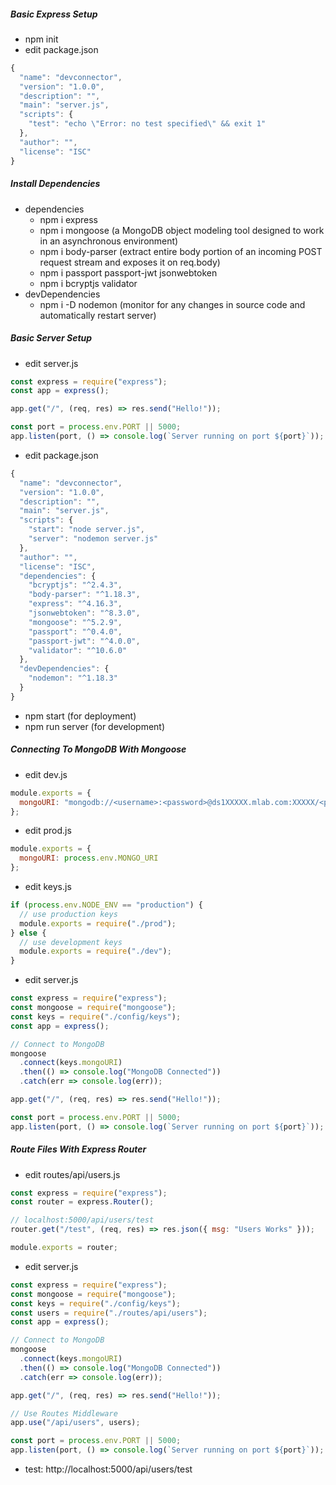 ##### Basic Express Setup
* npm init
* edit package.json
```javascript
{
  "name": "devconnector",
  "version": "1.0.0",
  "description": "",
  "main": "server.js",
  "scripts": {
    "test": "echo \"Error: no test specified\" && exit 1"
  },
  "author": "",
  "license": "ISC"
}
```

##### Install Dependencies
* dependencies
   * npm i express
   * npm i mongoose (a MongoDB object modeling tool designed to work in an asynchronous environment)
   * npm i body-parser (extract entire body portion of an incoming POST request stream and exposes it on req.body)
   * npm i passport passport-jwt jsonwebtoken
   * npm i bcryptjs validator
* devDependencies
   * npm i -D nodemon (monitor for any changes in source code and automatically restart server)

##### Basic Server Setup
* edit server.js
```javascript
const express = require("express");
const app = express();

app.get("/", (req, res) => res.send("Hello!"));

const port = process.env.PORT || 5000;
app.listen(port, () => console.log(`Server running on port ${port}`));
```
* edit package.json
```javascript
{
  "name": "devconnector",
  "version": "1.0.0",
  "description": "",
  "main": "server.js",
  "scripts": {
    "start": "node server.js",
    "server": "nodemon server.js"
  },
  "author": "",
  "license": "ISC",
  "dependencies": {
    "bcryptjs": "^2.4.3",
    "body-parser": "^1.18.3",
    "express": "^4.16.3",
    "jsonwebtoken": "^8.3.0",
    "mongoose": "^5.2.9",
    "passport": "^0.4.0",
    "passport-jwt": "^4.0.0",
    "validator": "^10.6.0"
  },
  "devDependencies": {
    "nodemon": "^1.18.3"
  }
}
```
* npm start (for deployment)
* npm run server (for development)

##### Connecting To MongoDB With Mongoose
* edit dev.js
```javascript
module.exports = {
  mongoURI: "mongodb://<username>:<password>@ds1XXXXX.mlab.com:XXXXX/<projectname>db-dev"
};
```
* edit prod.js
```javascript
module.exports = {
  mongoURI: process.env.MONGO_URI
};
```
* edit keys.js
```javascript
if (process.env.NODE_ENV == "production") {
  // use production keys
  module.exports = require("./prod");
} else {
  // use development keys
  module.exports = require("./dev");
}
```
* edit server.js
```javascript
const express = require("express");
const mongoose = require("mongoose");
const keys = require("./config/keys");
const app = express();

// Connect to MongoDB
mongoose
  .connect(keys.mongoURI)
  .then(() => console.log("MongoDB Connected"))
  .catch(err => console.log(err));

app.get("/", (req, res) => res.send("Hello!"));

const port = process.env.PORT || 5000;
app.listen(port, () => console.log(`Server running on port ${port}`));
```

##### Route Files With Express Router
* edit routes/api/users.js
```javascript
const express = require("express");
const router = express.Router();

// localhost:5000/api/users/test
router.get("/test", (req, res) => res.json({ msg: "Users Works" }));

module.exports = router;
```
* edit server.js
```javascript
const express = require("express");
const mongoose = require("mongoose");
const keys = require("./config/keys");
const users = require("./routes/api/users");
const app = express();

// Connect to MongoDB
mongoose
  .connect(keys.mongoURI)
  .then(() => console.log("MongoDB Connected"))
  .catch(err => console.log(err));

app.get("/", (req, res) => res.send("Hello!"));

// Use Routes Middleware
app.use("/api/users", users);

const port = process.env.PORT || 5000;
app.listen(port, () => console.log(`Server running on port ${port}`));
```
* test: http://localhost:5000/api/users/test


